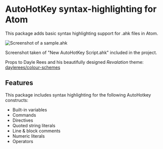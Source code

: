 # AutoHotKey syntax-highlighting for Atom

This package adds basic syntax highlighting support for .ahk files in Atom.

![Screenshot of a sample.ahk](screenshot.png)

Screenshot taken of "New AutoHotKey Script.ahk" included in the project.  

Props to Dayle Rees and his beautifully designed *Revalation* theme: [daylerees/colour-schemes](https://github.com/daylerees/colour-schemes "daylerees/colour-schemes") 


## Features
This package includes syntax highlighting for the following AutoHotkey constructs:
  * Built-in variables
  * Commands
  * Directives
  * Quoted string literals
  * Line & block comments
  * Numeric literals
  * Operators

